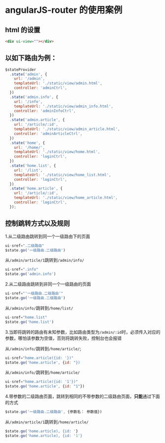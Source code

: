 # angularJS-router 的使用案例

## html 的设置

```html
<div ui-view=""></div>
```

## 以如下路由为例：

```js
$stateProvider
  .state('admin', {
    url: '/admin',
    templateUrl: './static/view/admin.html',
    controller: 'adminCtrl',
  })
  .state('admin.info', {
    url: '/info',
    templateUrl: './static/view/admin_info.html',
    controller: 'adminInfoCtrl',
  })
  .state('admin.article', {
    url: '/article/:id',
    templateUrl: './static/view/admin_article.html',
    controller: 'adminArticleCtrl',
  })
  .state('home', {
    url: '/home/',
    templateUrl: './static/view/home.html',
    controller: 'loginCtrl',
  })
  .state('home.list', {
    url: '/list',
    templateUrl: './static/view/home_list.html',
    controller: 'loginCtrl',
  })
  .state('home.article', {
    url: '/article/:id',
    templateUrl: './static/view/home_article.html',
    controller: 'loginCtrl',
  });
```

## 控制跳转方式以及规则

1.从二级路由跳转到同一个一级路由下的页面

```js
ui-sref=".二级路由"
$state.go('一级路由.二级路由')
```

从`/admin/article/1`跳转到`/admin/info/`

```js
ui-sref=".info"
$state.go('admin.info')
```

2.从二级路由跳转到非同一个一级路由的页面

```js
ui-sref="'一级路由.二级路由'"
$state.go('一级路由.二级路由')
```

从`/admin/info/`跳转到`/home/list/`

```js
ui-sref="home.list"
$state.go('home.list')
```

3.当即将跳转的路由有未知参数，比如路由类型为`/admin/:id`时，必须传入对应的参数，哪怕该参数为空值，否则将跳转失败，控制台也会报错

从`/admin/info/`跳转到`/home/article/`;

```js
ui-sref="home.article({id: '})"
$state.go('home.article', {id: "})
```

从`/admin/info/`跳转到`/home/article/`

```js
ui-sref="home.article({id: '1'})"
$state.go('home.article', {id: "1"})
```

4.带参数的二级路由页面，跳转到相同的不带参数的二级路由页面，**只能**通过下面的方式

```js
$state.go('一级路由.二级路由', {参数名： 参数值})
```

从`/admin/article/1`跳转到`/home/article/`

```js
$state.go('home.article), {id: '}
$state.go('home.article), {id: '1'}
```
